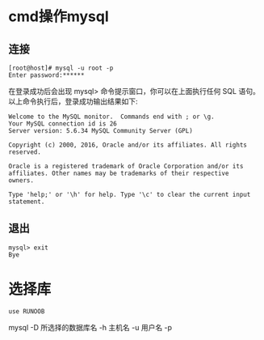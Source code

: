 
# cmd操作mysql

## 连接

```
[root@host]# mysql -u root -p
Enter password:******
```

在登录成功后会出现 mysql> 命令提示窗口，你可以在上面执行任何 SQL 语句。
以上命令执行后，登录成功输出结果如下:

```
Welcome to the MySQL monitor.  Commands end with ; or \g.
Your MySQL connection id is 26
Server version: 5.6.34 MySQL Community Server (GPL)

Copyright (c) 2000, 2016, Oracle and/or its affiliates. All rights reserved.

Oracle is a registered trademark of Oracle Corporation and/or its
affiliates. Other names may be trademarks of their respective
owners.

Type 'help;' or '\h' for help. Type '\c' to clear the current input statement.
```

## 退出

```
mysql> exit
Bye
```

# 选择库
```
use RUNOOB
```

mysql -D 所选择的数据库名 -h 主机名 -u 用户名 -p














